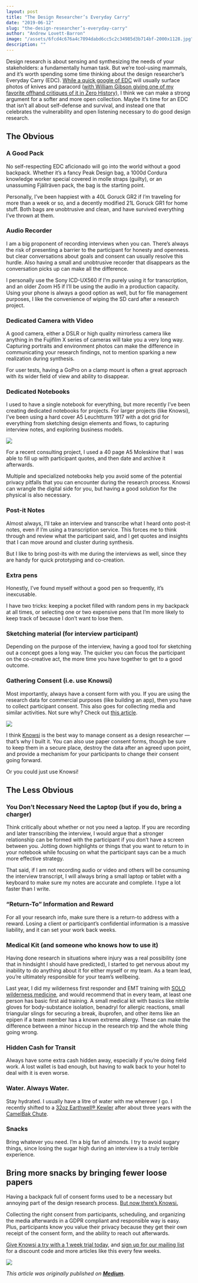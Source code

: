 ```yaml
---
layout: post
title: "The Design Researcher’s Everyday Carry"
date: "2019-06-12"
slug: "the-design-researcher’s-everyday-carry"
author: "Andrew Lovett-Barron"
image: "/assets/6fcd4c676a4c7094dabd6cc5c2c34985d3b714bf-2000x1128.jpg"
description: ""
---
```


Design research is about sensing and synthesizing the needs of your stakeholders: a fundamentally human task. But we’re tool-using mammals, and it’s worth spending some time thinking about the design researcher’s Everyday Carry (EDC). [While a quick google of EDC](https://www.google.com/search?tbm=isch&q=everyday+carry) will usually surface photos of knives and paracord ([with William Gibson giving one of my favorite offhand critiques of it in Zero History](https://www.goodreads.com/quotes/tag/gear-queer)), I think we can make a strong argument for a softer and more open collection. Maybe it’s time for an EDC that isn’t all about self-defense and survival, and instead one that celebrates the vulnerability and open listening necessary to do good design research.

## **The Obvious**

### A Good Pack

No self-respecting EDC aficionado will go into the world without a good backpack. Whether it’s a fancy Peak Design bag, a 1000d Cordura knowledge worker special covered in molle straps (guilty), or an unassuming Fjällräven pack, the bag is the starting point.

Personally, I’ve been happiest with a 40L Goruck GR2 if I’m traveling for more than a week or so, and a decently modified 21L Goruck GR1 for home stuff. Both bags are unobtrusive and clean, and have survived everything I’ve thrown at them.

### **Audio Recorder**

I am a big proponent of recording interviews when you can. There’s always the risk of presenting a barrier to the participant for honesty and openness. but clear conversations about goals and consent can usually resolve this hurdle. Also having a small and unobtrusive recorder that disappears as the conversation picks up can make all the difference.

I personally use the Sony ICD-UX560 if I’m purely using it for transcription, and an older Zoom H5 if I’ll be using the audio in a production capacity. Using your phone is always a good option as well, but for file management purposes, I like the convenience of wiping the SD card after a research project.

### **Dedicated Camera with Video**

A good camera, either a DSLR or high quality mirrorless camera like anything in the Fujifilm X series of cameras will take you a very long way. Capturing portraits and environment photos can make the difference in communicating your research findings, not to mention sparking a new realization during synthesis.

For user tests, having a GoPro on a clamp mount is often a great approach with its wider field of view and ability to disappear.

### **Dedicated Notebooks**

I used to have a single notebook for everything, but more recently I’ve been creating dedicated notebooks for projects. For larger projects (like Knowsi), I’ve been using a hard cover A5 Leuchtturm 1917 with a dot grid for everything from sketching design elements and flows, to capturing interview notes, and exploring business models.

![](/assets/eda7933f16004d2a64c6fafbce2cedb0d7e31309-1000x750.jpg)

For a recent consulting project, I used a 40 page A5 Moleskine that I was able to fill up with participant quotes, and then date and archive it afterwards.

Multiple and specialized notebooks help you avoid some of the potential privacy pitfalls that you can encounter during the research process. Knowsi can wrangle the digital side for you, but having a good solution for the physical is also necessary.

### **Post-it Notes**

Almost always, I’ll take an interview and transcribe what I heard onto post-it notes, even if I’m using a transcription service. This forces me to think through and review what the participant said, and I get quotes and insights that I can move around and cluster during synthesis.

But I like to bring post-its with me during the interviews as well, since they are handy for quick prototyping and co-creation.

### **Extra pens**

Honestly, I’ve found myself without a good pen so frequently, it’s inexcusable.

I have two tricks: keeping a pocket filled with random pens in my backpack at all times, or selecting one or two expensive pens that I’m more likely to keep track of because I don’t want to lose them.

### **Sketching material (for interview participant)**

Depending on the purpose of the interview, having a good tool for sketching out a concept goes a long way. The quicker you can focus the participant on the co-creative act, the more time you have together to get to a good outcome.

### **Gathering Consent (i.e. use** **Knowsi)**

Most importantly, always have a consent form with you. If you are using the research data for commercial purposes (like building an app), then you have to collect participant consent. This also goes for collecting media and similar activities. Not sure why? Check out [this article](https://medium.com/design-research-matters/general-data-protection-regulation-gdpr-and-user-research-e00a5b29338e).

![](/assets/615561e05a85f0362972f02a94b51cf1c90cd2c1-2048x1536.jpg)

I think [Knowsi](http://www.knowsi.com/) is the best way to manage consent as a design researcher — that’s why I built it. You can also use paper consent forms, though be sure to keep them in a secure place, destroy the data after an agreed upon point, and provide a mechanism for your participants to change their consent going forward.

Or you could just use Knowsi!

## **The Less Obvious**

### **You Don’t Necessary Need the Laptop (but if you do, bring a charger)**

Think critically about whether or not you need a laptop. If you are recording and later transcribing the interview, I would argue that a stronger relationship can be formed with the participant if you don’t have a screen between you. Jotting down highlights or things that you want to return to in your notebook while focusing on what the participant says can be a much more effective strategy.

That said, if I am not recording audio or video and others will be consuming the interview transcript, I will always bring a small laptop or tablet with a keyboard to make sure my notes are accurate and complete. I type a lot faster than I write.

### **“Return-To” Information and Reward**

For all your research info, make sure there is a return-to address with a reward. Losing a client or participant’s confidential information is a massive liability, and it can set your work back weeks.

### **Medical Kit (and someone who knows how to use it)**

Having done research in situations where injury was a real possibility (one that in hindsight I should have predicted), I started to get nervous about my inability to do anything about it for either myself or my team. As a team lead, you’re ultimately responsible for your team’s wellbeing.

Last year, I did my wilderness first responder and EMT training with [SOLO wilderness medicine](https://www.soloschools.com/), and would recommend that in every team, at least one person has basic first aid training. A small medical kit with basics like nitrile gloves for body-substance isolation, benadryl for allergic reactions, small triangular slings for securing a break, ibuprofen, and other items like an epipen if a team member has a known extreme allergy. These can make the difference between a minor hiccup in the research trip and the whole thing going wrong.

### **Hidden Cash for Transit**

Always have some extra cash hidden away, especially if you’re doing field work. A lost wallet is bad enough, but having to walk back to your hotel to deal with it is even worse.

### **Water. Always Water.**

Stay hydrated. I usually have a litre of water with me wherever I go. I recently shifted to a [32oz Earthwell® Kewler](https://earthwell.com/products/32oz-earthwell-vacuum-bottle-kewler-cap) after about three years with the [CamelBak Chute](https://www.rei.com/product/866080/camelbak-chute-water-bottle-1-liter).

### **Snacks**

Bring whatever you need. I’m a big fan of almonds. I try to avoid sugary things, since losing the sugar high during an interview is a truly terrible experience.

## **Bring more snacks by bringing fewer loose papers**

Having a backpack full of consent forms used to be a necessary but annoying part of the design research process. [But now there’s Knowsi.](https://www.knowsi.com/)

Collecting the right consent from participants, scheduling, and organizing the media afterwards in a GDPR compliant and responsible way is easy. Plus, participants know you value their privacy because they get their own receipt of the consent form, and the ability to reach out afterwards.

[Give Knowsi a try with a 1 week trial today](https://www.knowsi.com/join), and [sign up for our mailing list](https://www.knowsi.com/?mail=true) for a discount code and more articles like this every few weeks.

![](/assets/214e7ca97916f7c7673fc14b493a9a8e024746cb-1400x847.png)

_This article was originally published on **[Medium](https://medium.com/knowsi/the-design-researchers-everyday-carry-799b4c44aaa7).**_
